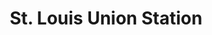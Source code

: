 ---
title: "St. Louis Union Station"
url: /saint-louis/st-louis-union-station/
shop: Einkaufszentrum
---